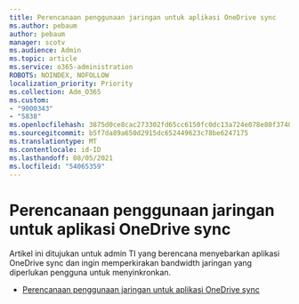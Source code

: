 ```yaml
---
title: Perencanaan penggunaan jaringan untuk aplikasi OneDrive sync
ms.author: pebaum
author: pebaum
manager: scotv
ms.audience: Admin
ms.topic: article
ms.service: o365-administration
ROBOTS: NOINDEX, NOFOLLOW
localization_priority: Priority
ms.collection: Adm_O365
ms.custom:
- "9000343"
- "5838"
ms.openlocfilehash: 3875d0ce8cac273302fd65cc6150fc0dc13a724e078e80f37407fe29b93fe265
ms.sourcegitcommit: b5f7da89a650d2915dc652449623c78be6247175
ms.translationtype: MT
ms.contentlocale: id-ID
ms.lasthandoff: 08/05/2021
ms.locfileid: "54065359"
---
```

# <a name="network-utilization-planning-for-the-onedrive-sync-app"></a>Perencanaan penggunaan jaringan untuk aplikasi OneDrive sync

Artikel ini ditujukan untuk admin TI yang berencana menyebarkan aplikasi OneDrive sync dan ingin memperkirakan bandwidth jaringan yang diperlukan pengguna untuk menyinkronkan.  

- [Perencanaan penggunaan jaringan untuk aplikasi OneDrive sync](https://docs.microsoft.com/onedrive/network-utilization-planning)